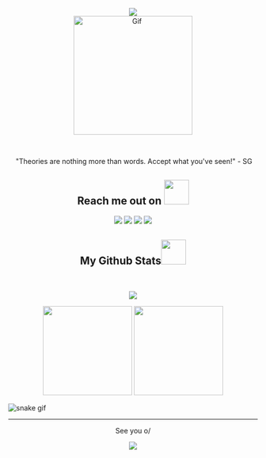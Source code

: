 <p align="center"><img src="https://readme-typing-svg.herokuapp.com?font=Fira+Code&duration=2500&pause=50&center=true&width=435&lines=Hi!;I'm+HoriZonT.;Nice+to+meet+you.">
  <br>
<img align="center" alt="Gif" height="240" width="240" src="https://media.discordapp.net/attachments/868605520980885564/872839135054934037/gppyQZ.gif">
</p>

<br>

<p align="center"> "Theories are nothing more than words. Accept what you've seen!" - SG</p>

<div>
  
<h2 align="center">Reach me out on <img src="https://media0.giphy.com/media/jqNPzdTTxQfOgOqpO4/source.gif" width="50"></h2>
  
<p align= "center"> 
  <a href="https://twitter.com/LT_Hori" target="_blank"><img src="https://img.shields.io/badge/Twitter-1DA1F2?style=for-the-badge&logo=twitter&logoColor=white" target="_blank"></a>
  <a href="HoriZonT#7291" target="_blank"><img src="https://img.shields.io/badge/Discord-7289DA?style=for-the-badge&logo=discord&logoColor=white" target="_blank"></a> 
  <a href = "mailto:contato@contato. com - email disabled for now"><img src="https://img.shields.io/badge/ProtonMail-8B89CC?style=for-the-badge&logo=protonmail&logoColor=white" target="_blank"></a>
 <a href="https://www.reddit.com/user/LT_HoriZonT" target="_blank"><img src="https://img.shields.io/badge/Reddit-FF4500?style=for-the-badge&logo=reddit&logoColor=white" target="_blank"></a> 
</p>

<h2 align="center">
  My Github Stats<img src="https://media.giphy.com/media/VgCDAzcKvsR6OM0uWg/giphy.gif" width="50">
</h2>
 
<br>

<p align = "center">
  <img  src = "https://github-readme-streak-stats.herokuapp.com?user=iHoriZonT&theme=dark&date_format=M%20j%5B%2C%20Y%5D&background=303030)](https://git.io/streak-stats">
</p>

<p align="center">
   <img height="180em" src="https://github-readme-stats.vercel.app/api?username=iHoriZonT&show_icons=true&theme=slateorange&include_all_commits=true&count_private=false"/>
 <img height="180em" src="https://github-readme-stats.vercel.app/api/top-langs/?username=iHoriZonT&layout=compact&langs_count=7&theme=slateorange"/>
</p> 
    
![snake gif](https://github.com/iHoriZonT/iHoriZonT/blob/output/github-contribution-grid-snake.svg) 
  
<hr>
    
<p align="center">See you o/</p> 
<p align="center"> <img src= "https://komarev.com/ghpvc/?username=iHoriZonT&style=for-the-badge&color=green&label=Visitors">
